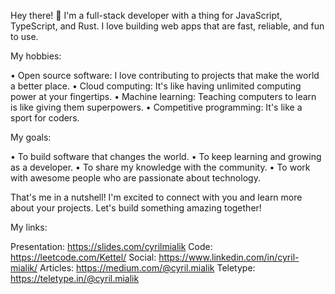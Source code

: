 Hey there! 👋 I'm a full-stack developer with a thing for JavaScript, TypeScript, and Rust. I love building web apps that are fast, reliable, and fun to use.

My hobbies:

• Open source software: I love contributing to projects that make the world a better place.
• Cloud computing: It's like having unlimited computing power at your fingertips.
• Machine learning: Teaching computers to learn is like giving them superpowers.
• Competitive programming: It's like a sport for coders.

My goals:

• To build software that changes the world.
• To keep learning and growing as a developer.
• To share my knowledge with the community.
• To work with awesome people who are passionate about technology.

That's me in a nutshell! I'm excited to connect with you and learn more about your projects. Let's build something amazing together!

My links:

Presentation: https://slides.com/cyrilmialik
Code: https://leetcode.com/Kettel/
Social: https://www.linkedin.com/in/cyril-mialik/
Articles: https://medium.com/@cyril.mialik
Teletype: https://teletype.in/@cyril.mialik
